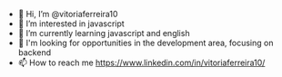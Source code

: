 - 👋 Hi, I’m @vitoriaferreira10
- 👀 I’m interested in javascript
- 🌱 I’m currently learning javascript and english
- 💞️ I'm looking for opportunities in the development area, focusing on backend
- 📫 How to reach me https://www.linkedin.com/in/vitoriaferreira10/

<!---
vitoriaferreira10/vitoriaferreira10 is a ✨ special ✨ repository because its `README.md` (this file) appears on your GitHub profile.
You can click the Preview link to take a look at your changes.
--->
